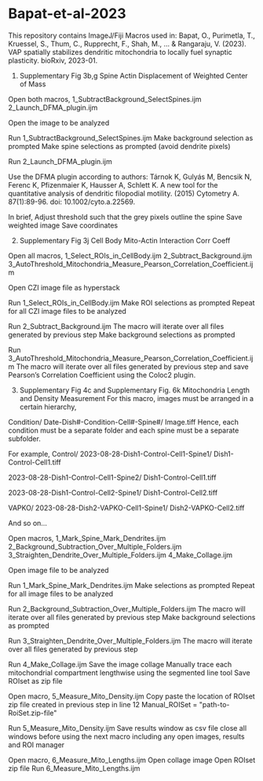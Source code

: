 # Bapat-et-al-2023

This repository contains ImageJ/Fiji Macros used in:
Bapat, O., Purimetla, T., Kruessel, S., Thum, C., Rupprecht, F., Shah, M., ... & Rangaraju, V. (2023). VAP spatially stabilizes dendritic mitochondria to locally fuel synaptic plasticity. bioRxiv, 2023-01.


1)	Supplementary Fig 3b,g Spine Actin Displacement of Weighted Center of Mass

Open both macros,
1_SubtractBackground_SelectSpines.ijm
2_Launch_DFMA_plugin.ijm

Open the image to be analyzed

Run 1_SubtractBackground_SelectSpines.ijm
Make background selection as prompted
Make spine selections as prompted (avoid dendrite pixels)

Run 2_Launch_DFMA_plugin.ijm

Use the DFMA plugin according to authors:
Tárnok K, Gulyás M, Bencsik N, Ferenc K, Pfizenmaier K, Hausser A, Schlett K. A new tool for the quantitative analysis of dendritic filopodial motility. (2015) Cytometry A. 87(1):89-96. doi: 10.1002/cyto.a.22569.

In brief,
Adjust threshold such that the grey pixels outline the spine
Save weighted image
Save coordinates 

2)	Supplementary Fig 3j Cell Body Mito-Actin Interaction Corr Coeff

Open all macros,
1_Select_ROIs_in_CellBody.ijm
2_Subtract_Background.ijm
3_AutoThreshold_Mitochondria_Measure_Pearson_Correlation_Coefficient.ijm

Open CZI image file as hyperstack

Run 1_Select_ROIs_in_CellBody.ijm
Make ROI selections as prompted
Repeat for all CZI image files to be analyzed


Run 2_Subtract_Background.ijm
The macro will iterate over all files generated by previous step
Make background selections as prompted

Run 3_AutoThreshold_Mitochondria_Measure_Pearson_Correlation_Coefficient.ijm
The macro will iterate over all files generated by previous step and save Pearson’s Correlation Coefficient using the Coloc2 plugin.


3)	Supplementary Fig 4c and Supplementary Fig. 6k Mitochondria Length and Density Measurement
For this macro, images must be arranged in a certain hierarchy,

Condition/
Date-Dish#-Condition-Cell#-Spine#/
	Image.tiff
Hence, each condition must be a separate folder and each spine must be a separate subfolder.

For example,
Control/
2023-08-28-Dish1-Control-Cell1-Spine1/
	Dish1-Control-Cell1.tiff

2023-08-28-Dish1-Control-Cell1-Spine2/
	Dish1-Control-Cell1.tiff

2023-08-28-Dish1-Control-Cell2-Spine1/
Dish1-Control-Cell2.tiff

VAPKO/
2023-08-28-Dish2-VAPKO-Cell1-Spine1/
Dish2-VAPKO-Cell2.tiff

And so on…


Open macros,
1_Mark_Spine_Mark_Dendrites.ijm
2_Background_Subtraction_Over_Multiple_Folders.ijm
3_Straighten_Dendrite_Over_Multiple_Folders.ijm
4_Make_Collage.ijm

Open image file to be analyzed

Run 1_Mark_Spine_Mark_Dendrites.ijm
Make selections as prompted
Repeat for all image files to be analyzed

Run 2_Background_Subtraction_Over_Multiple_Folders.ijm
The macro will iterate over all files generated by previous step
Make background selections as prompted

Run 3_Straighten_Dendrite_Over_Multiple_Folders.ijm
The macro will iterate over all files generated by previous step

Run 4_Make_Collage.ijm
Save the image collage
Manually trace each mitochondrial compartment lengthwise using the segmented line tool
Save ROIset as zip file

Open macro,
5_Measure_Mito_Density.ijm
Copy paste the location of ROIset zip file created in previous step in line 12
Manual_ROISet = "path-to-RoiSet.zip-file"

Run 5_Measure_Mito_Density.ijm
Save results window as csv file
close all windows before using the next macro including any open images, results and ROI manager

Open macro,
6_Measure_Mito_Lengths.ijm
Open collage image
Open ROIset zip file
Run 6_Measure_Mito_Lengths.ijm
